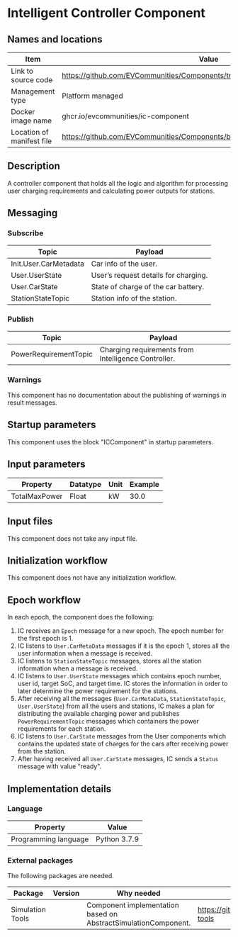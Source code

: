# Intelligent Controller Component

## Names and locations

| Item | Value |
| - | - |
| Link to source code | <https://github.com/EVCommunities/Components/tree/main/ic_component> |
| Management type | Platform managed |
| Docker image name | ghcr.io/evcommunities/ic-component |
| Location of manifest file | <https://github.com/EVCommunities/Components/blob/main/component_manifest_ic.yml> |


## Description

A controller component that holds all the logic and algorithm for processing user charging requirements and calculating power outputs for stations.

## Messaging

### Subscribe

| Topic | Payload |
| --- | --- |
| Init.User.CarMetadata | Car info of the user.  |
| User.UserState | User’s request details for charging.  |
| User.CarState  | State of charge of the car battery.   |
| StationStateTopic | Station info of the station. |


### Publish

| Topic | Payload |
| --- | --- |
| PowerRequirementTopic |  Charging requirements from Intelligence Controller. |


### Warnings

This component has no documentation about the publishing of warnings in result messages.


## Startup parameters

This component uses the block "ICComponent" in startup parameters.


## Input parameters

| Property | Datatype | Unit | Example |
| --- | --- | --- | --- |
| TotalMaxPower | Float | kW | 30.0 |



## Input files

This component does not take any input file.


## Initialization workflow

This component does not have any initialization workflow.


## Epoch workflow

In each epoch, the component does the following:

1. IC receives an `Epoch` message for a new epoch. The epoch number for the first epoch is 1.
2. IC listens to `User.CarMetaData` messages if it is the epoch 1, stores all the user information when a message is received.
3. IC listens to `StationStateTopic` messages, stores all the station information when a message is received.
4. IC listens to `User.UserState` messages which contains epoch number, user id, target SoC, and target time. IC stores the information in order to later determine the power requirement for the stations.
5. After receiving all the messages (`User.CarMetaData`, `StationStateTopic`, `User.UserState`) from all the users and stations, IC makes a plan for distributing the available charging power and publishes `PowerRequirementTopic` messages which containers the power requirements for each station.
6. IC listens to `User.CarState` messages from the User components which contains the updated state of charges for the cars after receiving power from the station.
7. After having received all `User.CarState` messages, IC sends a `Status` message with value "ready".



## Implementation details

### Language

| Property | Value |
| --- | --- |
| Programming language | Python 3.7.9 |


### External packages

The following packages are needed.

| Package | Version | Why needed | URL |
| --- | --- | --- | --- |
| Simulation Tools |  | Component implementation based on AbstractSimulationComponent. | <https://github.com/simcesplatform/simulation-tools> |
